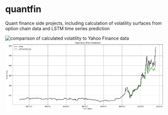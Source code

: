 # quantfin
Quant finance side projects, including calculation of volatility surfaces from option chain data and LSTM time series prediction

![comparison of calculated volatility to Yahoo Finance data](https://github.com/florianst/quantfin/blob/main/put_comparison.png?raw=true)
![Tesla LSTM stock price prediction on Yahoo Finance data](https://github.com/florianst/quantfin/blob/main/tesla_lstm.png?raw=true)
